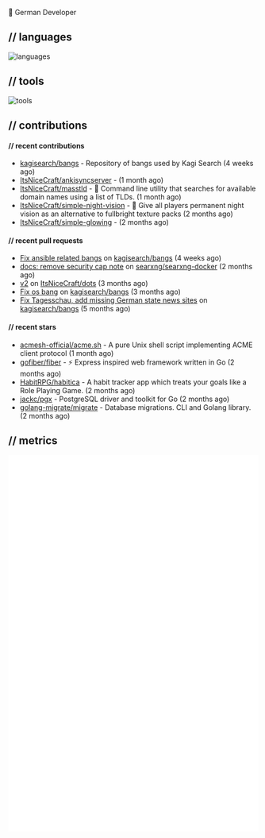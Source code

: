 👋 German Developer

## // languages
![languages](https://skillicons.dev/icons?i=py,go,bash)

## // tools

![tools](https://skillicons.dev/icons?i=androidstudio,arch,aws,azure,cloudflare,discord,docker,figma,fediverse,gcp,git,github,githubactions,gitlab,grafana,idea,jenkins,linux,mastodon,mongodb,nodejs,prometheus,raspberrypi,selenium,svg,twitter,workers,vercel,visualstudio,vscode)

## // contributions

#### // recent contributions

- [kagisearch/bangs](https://github.com/kagisearch/bangs) - Repository of bangs used by Kagi Search (4 weeks ago)
- [ItsNiceCraft/ankisyncserver](https://github.com/ItsNiceCraft/ankisyncserver) -  (1 month ago)
- [ItsNiceCraft/masstld](https://github.com/ItsNiceCraft/masstld) - 🧭 Command line utility that searches for available domain names using a list of TLDs. (1 month ago)
- [ItsNiceCraft/simple-night-vision](https://github.com/ItsNiceCraft/simple-night-vision) - 🔦 Give all players permanent night vision as an alternative to fullbright texture packs (2 months ago)
- [ItsNiceCraft/simple-glowing](https://github.com/ItsNiceCraft/simple-glowing) -  (2 months ago)

#### // recent pull requests

- [Fix ansible related bangs](https://github.com/kagisearch/bangs/pull/253) on [kagisearch/bangs](https://github.com/kagisearch/bangs) (4 weeks ago)
- [docs: remove security cap note](https://github.com/searxng/searxng-docker/pull/398) on [searxng/searxng-docker](https://github.com/searxng/searxng-docker) (2 months ago)
- [v2](https://github.com/ItsNiceCraft/dots/pull/1) on [ItsNiceCraft/dots](https://github.com/ItsNiceCraft/dots) (3 months ago)
- [Fix os bang](https://github.com/kagisearch/bangs/pull/232) on [kagisearch/bangs](https://github.com/kagisearch/bangs) (3 months ago)
- [Fix Tagesschau, add missing German state news sites](https://github.com/kagisearch/bangs/pull/198) on [kagisearch/bangs](https://github.com/kagisearch/bangs) (5 months ago)

#### // recent stars

- [acmesh-official/acme.sh](https://github.com/acmesh-official/acme.sh) - A pure Unix shell script implementing ACME client protocol (1 month ago)
- [gofiber/fiber](https://github.com/gofiber/fiber) - ⚡️ Express inspired web framework written in Go (2 months ago)
- [HabitRPG/habitica](https://github.com/HabitRPG/habitica) - A habit tracker app which treats your goals like a Role Playing Game. (2 months ago)
- [jackc/pgx](https://github.com/jackc/pgx) - PostgreSQL driver and toolkit for Go (2 months ago)
- [golang-migrate/migrate](https://github.com/golang-migrate/migrate) - Database migrations. CLI and Golang library. (2 months ago)

## // metrics

![metrics](/github-metrics.svg)